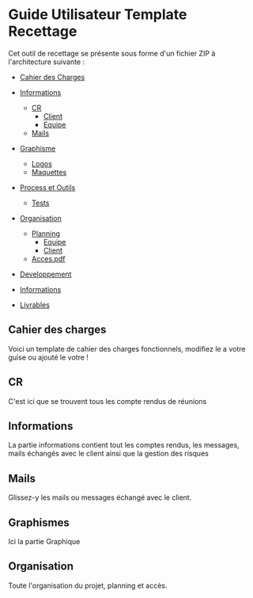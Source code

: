 # Guide Utilisateur Template Recettage

Cet outil de recettage se présente sous forme d'un fichier ZIP à l'architecture suivante :


- [Cahier des Charges](http://www.materialup.com)
- [Informations](https://www.fliplingo.com)
  - [CR](http://www.streamlineicons.com)
    - [Client](#)
    - [Equipe](http://www.microsoft.com/en-us/news/stories/garage/)
  - [Mails](#)
- [Graphisme](#)
  - [Logos](#)
  - [Maquettes](#)
- [Process et Outils](#)
  - [Tests](#)
- [Organisation](#)
  - [Planning](#)
    - [Equipe](#)
    - [Client](#)   
  - [Acces.pdf](#)  
- [Developpement](#)
- [Informations](#)

- [Livrables](#)

## Cahier des charges
Voici un template de cahier des charges fonctionnels, modifiez le a votre guise ou ajouté le votre !

## CR
C'est ici que se trouvent tous les compte rendus de réunions

## Informations
La partie informations contient tout les comptes rendus, les messages, mails échangés avec le client ainsi que la gestion des risques

## Mails
Glissez-y les mails ou messages échangé avec le client.

## Graphismes
Ici la partie Graphique

## Organisation
Toute l'organisation du projet, planning et accès.
